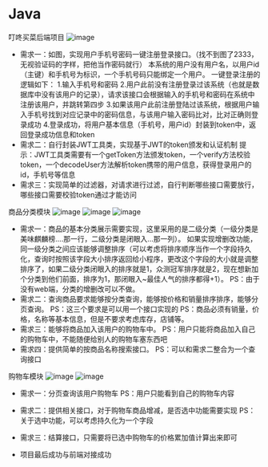 # Java
叮咚买菜后端项目
![image](https://github.com/SmilingandWeeping/Java/assets/127636623/3afd765a-d79e-4b32-bb7a-741261d58254)
- 需求一：如图，实现用户手机号密码一键注册登录接口。（找不到图了2333，无视验证码的字样，把他当作密码就行）
  本系统的用户没有用户名，以用户id（主键）和手机号为标识，一个手机号码只能绑定一个用户。
  一键登录注册的逻辑如下：
  1.输入手机号和密码
  2.用户此前没有注册登录过该系统（也就是数据库中没有该用户的记录），请求该接口会根据输入的手机号和密码在系统中注册该用户，并跳转第四步
  3.如果该用户此前注册登陆过该系统，根据用户输入手机号找到对应记录中的密码信息，与该用户输入密码比对，比对正确则登录成功
  4.登录成功，将用户基本信息（手机号，用户id）封装到token中，返回登录成功信息和token
- 需求二：自行封装JWT工具类，实现基于JWT的token颁发和认证机制
提示：JWT工具类需要有一个getToken方法颁发token，一个verify方法校验token，一个decodeUser方法解析token携带的用户信息，获得登录用户的id，手机号等信息
- 需求三：实现简单的过滤器，对请求进行过滤，自行判断哪些接口需要放行，哪些接口需要校验token通过才能访问

商品分类模块
![image](https://github.com/SmilingandWeeping/Java/assets/127636623/7a513469-7640-4ebb-b107-a8f5f6583d8f)
![image](https://github.com/SmilingandWeeping/Java/assets/127636623/6dfdf839-fe0d-43f6-a07a-921a680cb106)
![image](https://github.com/SmilingandWeeping/Java/assets/127636623/0173b424-81d7-451a-89ef-b9203b8c4b40)
- 需求一：商品的基本分类展示需要实现，这里采用的是二级分类（一级分类是美味麒麟榜....那一行，二级分类是闭眼入...那一列）。
如果实现增删改功能，同一级分类之间应该能够调整排序（可以考虑将排序顺序当作一个字段持久化，查询时按照该字段大小排序返回给小程序，更改这个字段的大小就是调整排序了，如果二级分类闭眼入的排序就是1，众测冠军排序就是2，现在想新加个分类到他们前面，排序为1，那闭眼入~最佳人气的排序都得+1）。
PS：由于没有web端，分类的增删改可以不做。
- 需求二：查询商品要求能够按分类查询，能够按价格和销量排序排序，能够分页查询。
PS：这三个要求是可以用一个接口实现的
PS：商品必须有销量，价格，名称等基本信息，但是不要求考虑库存，店铺等。
- 需求三：能够将商品加入该用户的购物车中。
PS：用户只能将商品加入自己的购物车中，不能随便给别人的购物车塞东西吧
- 需求四：提供简单的按商品名称搜索接口。
PS：可以和需求二整合为一个查询接口

购物车模块
![image](https://github.com/SmilingandWeeping/Java/assets/127636623/0a6fb9c6-f515-4511-9e67-3b20d8031886)
![image](https://github.com/SmilingandWeeping/Java/assets/127636623/63c27987-2888-4e01-8261-cdcd91a7773c)
- 需求一：分页查询该用户购物车
PS：用户只能看到自己的购物车内容
- 需求二：提供相关接口，对于购物车商品增减，是否选中功能需要实现
PS：关于选中功能，可以考虑持久化为一个字段
- 需求三：结算接口，只需要将已选中购物车的价格累加值计算出来即可

- 项目最后成功与前端对接成功
